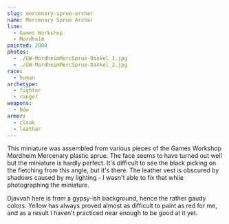```yaml
---
slug: mercenary-sprue-archer
name: Mercenary Sprue Archer
line:
  - Games Workshop
  - Mordheim
painted: 2004
photos:
  - ./GW-MordheimMercSprue-Dankel_1.jpg
  - ./GW-MordheimMercSprue-Dankel_2.jpg
race:
  - human
archetype:
  - fighter
  - ranger
weapons:
  - bow
armor:
  - cloak
  - leather
---
```


This miniature was assembled from various pieces of the Games Workshop Mordheim Mercenary plastic sprue. The face seems to have turned out well but the miniature is hardly perfect. It's difficult to see the black picking on the fletching from this angle, but it's there. The leather vest is obscured by shadows caused by my lighting - I wasn't able to fix that while photographing the miniature.

Djavvah here is from a gypsy-ish background, hence the rather gaudy colors. Yellow has always proved almost as difficult to paint as red for me, and as a result I haven't practiced near enough to be good at it yet.
